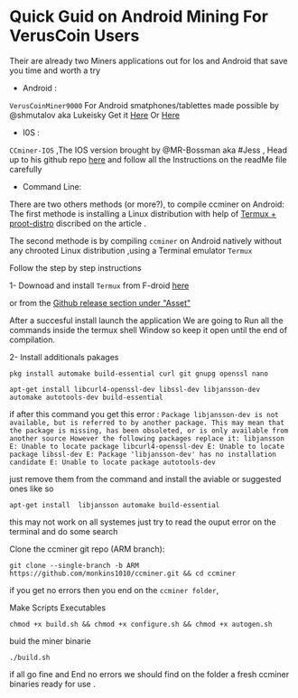 # Quick Guid on Android Mining For VerusCoin Users

Their are already two Miners applications out for Ios and Android that save you time and worth a try

- Android :

`VerusCoinMiner9000` For Android smatphones/tablettes made possible by @shmutalov aka Lukeisky Get it [Here](https://docs.verus.io/economy/start-mining.html#mobile
) Or [Here](https://github.com/shmutalov/VerusMiner9000/releases
)

- I0S :

`CCminer-IOS` ,The IOS version brought by @MR-Bossman aka #Jess , Head up to  his github repo [here](https://github.com/Mr-Bossman/CCminer-IOS/releases) and follow  all the Instructions on the readMe file carefully  

- Command Line: 

There are two others methods (or more?), to compile ccminer on Android:
The first methode is  installing a Linux distribution with help of [Termux + proot-distro](https://medium.com/veruscoin/mining-veruscoin-on-smartphone-208dbb06905f) discribed on the article .

The second methode is by compiling `ccminer` on Android natively without any chrooted Linux distribution ,using a Terminal emulator `Termux`

Follow the step by step instructions 

1- Downoad and install `Termux` from F-droid [here](https://f-droid.org/packages/com.termux/)

   or from  the [Github release section under "Asset"](https://github.com/termux/termux-app)


After a succesful install launch the application We are going to Run all the commands inside the termux shell Window so keep it open until the end of compilation.


2- Install additionals pakages

  ```shell
  pkg install automake build-essential curl git gnupg openssl nano
  ```
  
```shell
apt-get install libcurl4-openssl-dev libssl-dev libjansson-dev
automake autotools-dev build-essential
```
if after this command you get this error :
`
 Package libjansson-dev is not available, but is referred to by another package.
 This may mean that the package is missing, has been obsoleted, or
 is only available from another source
 However the following packages replace it:
 libjansson
 E: Unable to locate package libcurl4-openssl-dev
 E: Unable to locate package libssl-dev
 E: Package 'libjansson-dev' has no installation candidate
 E: Unable to locate package autotools-dev
 `
 
just remove them from the command and install the aviable or suggested ones like so 

```shell
apt-get install  libjansson automake build-essential
``` 
this may not work on all systemes just try to read the ouput error on the terminal and do some search 

Clone the ccminer git repo (ARM branch):

```shell
git clone --single-branch -b ARM https://github.com/monkins1010/ccminer.git && cd ccminer
```

if you get no errors then you end on the `ccminer folder`,

Make Scripts Executables

```shell
chmod +x build.sh && chmod +x configure.sh && chmod +x autogen.sh
```

buid the miner binarie   

```shell
./build.sh
``` 
if all go fine and End no errors we should find on the folder a fresh ccminer binaries ready for use .

